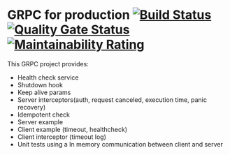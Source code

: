 # GRPC for production [![Build Status](https://travis-ci.org/apssouza22/grpc-server-go.svg?branch=master)](https://travis-ci.org/apssouza22/grpc-server-go) [![Quality Gate Status](https://sonarcloud.io/api/project_badges/measure?project=apssouza22_grpc-server-go&metric=alert_status)](https://sonarcloud.io/dashboard?id=apssouza22_grpc-server-go) [![Maintainability Rating](https://sonarcloud.io/api/project_badges/measure?project=apssouza22_grpc-server-go&metric=sqale_rating)](https://sonarcloud.io/dashboard?id=apssouza22_grpc-server-go)
This GRPC project provides:

- Health check service
- Shutdown hook
- Keep alive params
- Server interceptors(auth, request canceled, execution time, panic recovery)
- Idempotent check
- Server example
- Client example (timeout, healthcheck)
- Client interceptor (timeout log)
- Unit tests using a In memory communication between client and server
